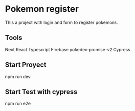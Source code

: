 # Pokemon register

This a project with login and form to register pokemons.

## Tools

Next
React
Typescript
Firebase
pokedex-promise-v2
Cypress

## Start Proyect

npm run dev

## Start Test with cypress

npm run e2e
